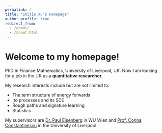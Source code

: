 ```yaml
---
permalink: /
title: "Shijie Xu's Homepage"
author_profile: true
redirect_from: 
  - /about/
  - /about.html
---
```


# Welcome to my homepage!
PhD in Finance Mathematics, University of Liverpool, UK. Now I am looking for a job in the UK as a **quantitative researcher**.

My research interests include but are not limited to:

- The term structure of energy forwards
- Ito processes and its SDE
- Rough paths and signature learning
- Statistics

My supervisors are [Dr. Paul Eisenberg](https://www.wu.ac.at/en/statmath/faculty-staff/faculty/paul-eisenberg) in WU Wien and [Prof. Corina Constantinescu](https://www.liverpool.ac.uk/people/dana-constantinescu) in the University of Liverpool.
